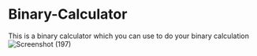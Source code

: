 # Binary-Calculator
This is a binary calculator which you can use to do your binary calculation
![Screenshot (197)](https://user-images.githubusercontent.com/78253900/145949909-4c338e42-0be8-47c0-a5a8-74baa7072516.png)
